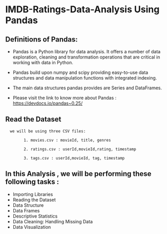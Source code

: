 # IMDB-Ratings-Data-Analysis Using Pandas 

## Definitions of Pandas:
- Pandas is a Python library for data analysis. It offers a number of data exploration, cleaning and transformation operations that are critical in working with data in Python.

- Pandas build upon numpy and scipy providing easy-to-use data structures and data manipulation functions with integrated indexing.

- The main data structures pandas provides are Series and DataFrames.
  
- Please visit the link to know more about Pandas : https://devdocs.io/pandas~0.25/

## Read the Dataset 
      we will be using three CSV files:

            1. movies.csv : movieId, title, genres
            
            2. ratings.csv : userId,movieId,rating, timestamp

            3. tags.csv : userId,movieId, tag, timestamp

           

## In this Analysis , we will be performing these following tasks :
 - Importing Libraries
 - Reading the Dataset
 - Data Structure
 - Data Frames
 - Descriptive Statistics
 - Data Cleaning: Handling Missing Data
 - Data Visualization


    

